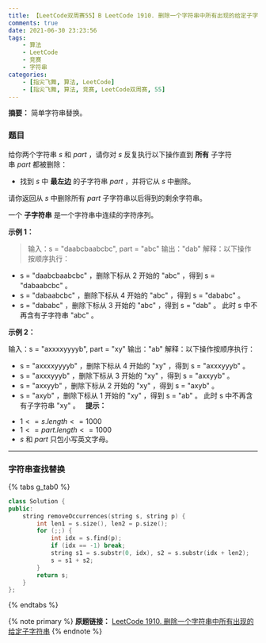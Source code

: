 ```yaml
---
title: 【LeetCode双周赛55】B LeetCode 1910. 删除一个字符串中所有出现的给定子字符串
comments: true
date: 2021-06-30 23:23:56
tags:
    - 算法
    - LeetCode
    - 竞赛
    - 字符串
categories:
    - [指尖飞舞, 算法, LeetCode]
    - [指尖飞舞, 算法, 竞赛, LeetCode双周赛, 55]
---
```

__摘要：__
简单字符串替换。
<!-- more -->

### 题目

给你两个字符串 $s$ 和 $part$ ，请你对 $s$ 反复执行以下操作直到 __所有__ 子字符串 $part$ 都被删除：

+ 找到 $s$ 中 __最左边__ 的子字符串 $part$ ，并将它从 $s$ 中删除。

请你返回从 $s$ 中删除所有 $part$ 子字符串以后得到的剩余字符串。

一个 __子字符串__ 是一个字符串中连续的字符序列。

__示例 1：__

> 输入：s = "daabcbaabcbc", part = "abc"
输出："dab"
解释：以下操作按顺序执行：
- s = "daabcbaabcbc" ，删除下标从 2 开始的 "abc" ，得到 s = "dabaabcbc" 。
- s = "dabaabcbc" ，删除下标从 4 开始的 "abc" ，得到 s = "dababc" 。
- s = "dababc" ，删除下标从 3 开始的 "abc" ，得到 s = "dab" 。
此时 s 中不再含有子字符串 "abc" 。

__示例 2：__

输入：s = "axxxxyyyyb", part = "xy"
输出："ab"
解释：以下操作按顺序执行：
- s = "axxxxyyyyb" ，删除下标从 4 开始的 "xy" ，得到 s = "axxxyyyb" 。
- s = "axxxyyyb" ，删除下标从 3 开始的 "xy" ，得到 s = "axxyyb" 。
- s = "axxyyb" ，删除下标从 2 开始的 "xy" ，得到 s = "axyb" 。
- s = "axyb" ，删除下标从 1 开始的 "xy" ，得到 s = "ab" 。
此时 s 中不再含有子字符串 "xy" 。
 
__提示：__

+ $1 <= s.length <= 1000$
+ $1 <= part.length <= 1000$
+ $s$​​​​​​ 和 $part$ 只包小写英文字母。

___


### 字符串查找替换

{% tabs g_tab0 %}
<!-- tab C++ -->
```c++
class Solution {
public:
    string removeOccurrences(string s, string p) {
        int len1 = s.size(), len2 = p.size();
        for (;;) {
            int idx = s.find(p);
            if (idx == -1) break;
            string s1 = s.substr(0, idx), s2 = s.substr(idx + len2);
            s = s1 + s2;
        }
        return s;
    }
};
```
<!-- endtab -->
{% endtabs %}


{% note primary %}
__原题链接：__ [LeetCode 1910. 删除一个字符串中所有出现的给定子字符串](https://leetcode-cn.com/problems/remove-all-occurrences-of-a-substring/)
{% endnote %}